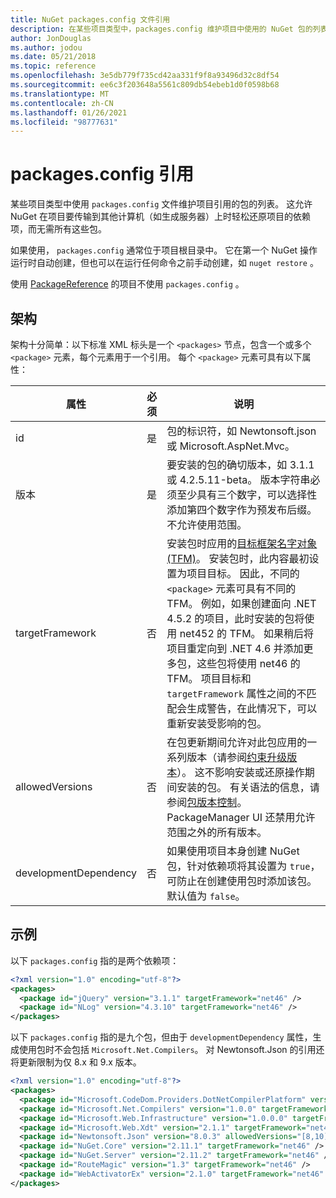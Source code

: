 ```yaml
---
title: NuGet packages.config 文件引用
description: 在某些项目类型中，packages.config 维护项目中使用的 NuGet 包的列表。
author: JonDouglas
ms.author: jodou
ms.date: 05/21/2018
ms.topic: reference
ms.openlocfilehash: 3e5db779f735cd42aa331f9f8a93496d32c8df54
ms.sourcegitcommit: ee6c3f203648a5561c809db54ebeb1d0f0598b68
ms.translationtype: MT
ms.contentlocale: zh-CN
ms.lasthandoff: 01/26/2021
ms.locfileid: "98777631"
---
```

# <a name="packagesconfig-reference"></a>packages.config 引用

某些项目类型中使用 `packages.config` 文件维护项目引用的包的列表。 这允许 NuGet 在项目要传输到其他计算机（如生成服务器）上时轻松还原项目的依赖项，而无需所有这些包。

如果使用， `packages.config` 通常位于项目根目录中。 它在第一个 NuGet 操作运行时自动创建，但也可以在运行任何命令之前手动创建，如 `nuget restore` 。

使用 [PackageReference](../consume-packages/Package-References-in-Project-Files.md) 的项目不使用 `packages.config` 。

## <a name="schema"></a>架构

架构十分简单：以下标准 XML 标头是一个 `<packages>` 节点，包含一个或多个 `<package>` 元素，每个元素用于一个引用。 每个 `<package>` 元素可具有以下属性：

| 属性 | 必须 | 说明 |
| --- | --- | --- |
| id | 是 | 包的标识符，如 Newtonsoft.json 或 Microsoft.AspNet.Mvc。 | 
| 版本 | 是 | 要安装的包的确切版本，如 3.1.1 或 4.2.5.11-beta。 版本字符串必须至少具有三个数字，可以选择性添加第四个数字作为预发布后缀。 不允许使用范围。 | 
| targetFramework | 否 | 安装包时应用的[目标框架名字对象 (TFM)](target-frameworks.md)。 安装包时，此内容最初设置为项目目标。 因此，不同的 `<package>` 元素可具有不同的 TFM。 例如，如果创建面向 .NET 4.5.2 的项目，此时安装的包将使用 net452 的 TFM。 如果稍后将项目重定向到 .NET 4.6 并添加更多包，这些包将使用 net46 的 TFM。 项目目标和 `targetFramework` 属性之间的不匹配会生成警告，在此情况下，可以重新安装受影响的包。 | 
| allowedVersions | 否 | 在包更新期间允许对此包应用的一系列版本（请参阅[约束升级版本](../consume-packages/reinstalling-and-updating-packages.md#constraining-upgrade-versions)）。 这不影响安装或还原操作期间安装的包。 有关语法的信息，请参阅[包版本控制](../concepts/package-versioning.md#version-ranges)。 PackageManager UI 还禁用允许范围之外的所有版本。 | 
| developmentDependency | 否 | 如果使用项目本身创建 NuGet 包，针对依赖项将其设置为 `true`，可防止在创建使用包时添加该包。 默认值为 `false`。 | 

## <a name="examples"></a>示例

以下 `packages.config` 指的是两个依赖项：

```xml
<?xml version="1.0" encoding="utf-8"?>
<packages>
  <package id="jQuery" version="3.1.1" targetFramework="net46" />
  <package id="NLog" version="4.3.10" targetFramework="net46" />
</packages>
```

以下 `packages.config` 指的是九个包，但由于 `developmentDependency` 属性，生成使用包时不会包括 `Microsoft.Net.Compilers`。 对 Newtonsoft.Json 的引用还将更新限制为仅 8.x 和 9.x 版本。

```xml
<?xml version="1.0" encoding="utf-8"?>
<packages>
  <package id="Microsoft.CodeDom.Providers.DotNetCompilerPlatform" version="1.0.0" targetFramework="net46" />
  <package id="Microsoft.Net.Compilers" version="1.0.0" targetFramework="net46" developmentDependency="true" />
  <package id="Microsoft.Web.Infrastructure" version="1.0.0.0" targetFramework="net46" />
  <package id="Microsoft.Web.Xdt" version="2.1.1" targetFramework="net46" />
  <package id="Newtonsoft.Json" version="8.0.3" allowedVersions="[8,10)" targetFramework="net46" />
  <package id="NuGet.Core" version="2.11.1" targetFramework="net46" />
  <package id="NuGet.Server" version="2.11.2" targetFramework="net46" />
  <package id="RouteMagic" version="1.3" targetFramework="net46" />
  <package id="WebActivatorEx" version="2.1.0" targetFramework="net46" />
</packages>
```
